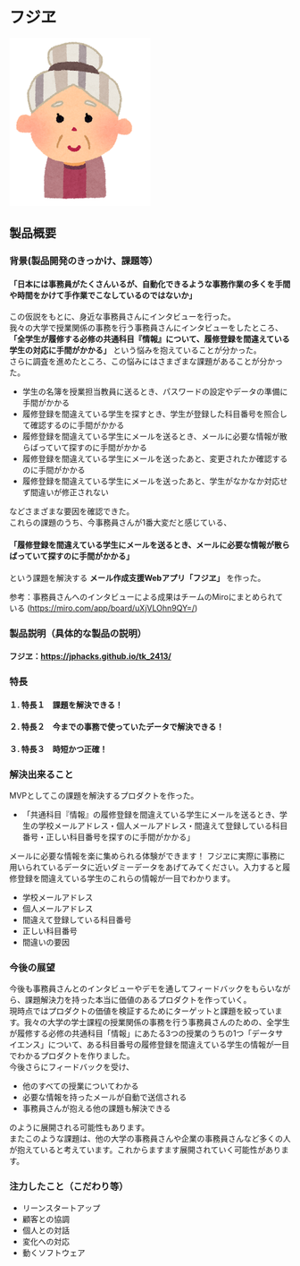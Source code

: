 # フジヱ

![フジヱ](public/images/fujiwe.png)

## 製品概要
### 背景(製品開発のきっかけ、課題等）
#### 「日本には事務員がたくさんいるが、自動化できるような事務作業の多くを手間や時間をかけて手作業でこなしているのではないか」
この仮説をもとに、身近な事務員さんにインタビューを行った。\
我々の大学で授業関係の事務を行う事務員さんにインタビューをしたところ、
**「全学生が履修する必修の共通科目『情報』について、履修登録を間違えている学生の対応に手間がかかる」**
という悩みを抱えていることが分かった。\
さらに調査を進めたところ、この悩みにはさまざまな課題があることが分かった。

* 学生の名簿を授業担当教員に送るとき、パスワードの設定やデータの準備に手間がかかる
* 履修登録を間違えている学生を探すとき、学生が登録した科目番号を照合して確認するのに手間がかかる
* 履修登録を間違えている学生にメールを送るとき、メールに必要な情報が散らばっていて探すのに手間がかかる
* 履修登録を間違えている学生にメールを送ったあと、変更されたか確認するのに手間がかかる
* 履修登録を間違えている学生にメールを送ったあと、学生がなかなか対応せず間違いが修正されない

などさまざまな要因を確認できた。\
これらの課題のうち、今事務員さんが1番大変だと感じている、

#### 「履修登録を間違えている学生にメールを送るとき、メールに必要な情報が散らばっていて探すのに手間がかかる」

という課題を解決する
**メール作成支援Webアプリ「フジヱ」**
を作った。

参考：事務員さんへのインタビューによる成果はチームのMiroにまとめられている (https://miro.com/app/board/uXjVLOhn9QY=/)

### 製品説明（具体的な製品の説明）
#### フジヱ：https://jphacks.github.io/tk_2413/
### 特長
#### １. 特長１　課題を解決できる！

#### ２. 特長２　今までの事務で使っていたデータで解決できる！

#### ３. 特長３　時短かつ正確！

### 解決出来ること
MVPとしてこの課題を解決するプロダクトを作った。

* 「共通科目『情報』の履修登録を間違えている学生にメールを送るとき、学生の学校メールアドレス・個人メールアドレス・間違えて登録している科目番号・正しい科目番号を探すのに手間がかかる」

メールに必要な情報を楽に集められる体験ができます！
フジヱに実際に事務に用いられているデータに近いダミーデータをあげてみてください。入力すると履修登録を間違えている学生のこれらの情報が一目でわかります。
* 学校メールアドレス
* 個人メールアドレス
* 間違えて登録している科目番号
* 正しい科目番号
* 間違いの要因

### 今後の展望
今後も事務員さんとのインタビューやデモを通してフィードバックをもらいながら、課題解決力を持った本当に価値のあるプロダクトを作っていく。\
現時点ではプロダクトの価値を検証するためにターゲットと課題を絞っています。我々の大学の学士課程の授業関係の事務を行う事務員さんのための、全学生が履修する必修の共通科目「情報」にあたる3つの授業のうちの1つ「データサイエンス」について、ある科目番号の履修登録を間違えている学生の情報が一目でわかるプロダクトを作りました。\
今後さらにフィードバックを受け、

* 他のすべての授業についてわかる
* 必要な情報を持ったメールが自動で送信される
* 事務員さんが抱える他の課題も解決できる

のように展開される可能性もあります。\
またこのような課題は、他の大学の事務員さんや企業の事務員さんなど多くの人が抱えていると考えています。これからますます展開されていく可能性があります。

### 注力したこと（こだわり等）
* リーンスタートアップ
* 顧客との協調
* 個人との対話
* 変化への対応
* 動くソフトウェア
